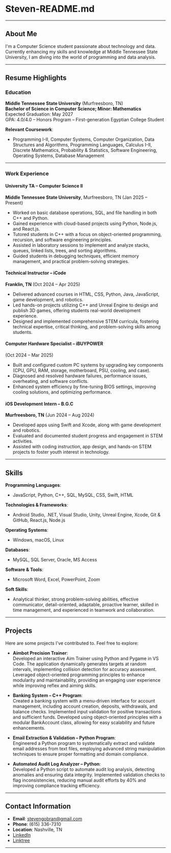 # Steven-README.md 

---

## About Me

I'm a Computer Science student passionate about technology and data. Currently enhancing my skills and knowledge at Middle Tennessee State University, I am diving into the world of programming and data analysis.

---

## Resume Highlights

### Education

**Middle Tennessee State University** (Murfreesboro, TN)  
**Bachelor of Science in Computer Science; Minor: Mathematics**  
Expected Graduation: May 2027  
GPA: 4.0/4.0 – Honors Program – First-generation Egyptian College Student  

**Relevant Coursework**:  
- Programming I-II, Computer Systems, Computer Organization, Data Structures and Algorithms, Programming Languages, Calculus I-II, Discrete Mathematics, Probability & Statistics, Software Engineering, Operating Systems, Database Management

---

### Work Experience

#### University TA – Computer Science II  
**Middle Tennessee State University**, Murfreesboro, TN (Jan 2025 – Present)  
- Worked on basic database operations, SQL, and file handling in both C++ and Python.  
- Gained experience with cloud-based projects using Python, Node.js, and React.js.  
- Tutored students in C++ with a focus on object-oriented programming, recursion, and software engineering principles.  
- Assisted in laboratory sessions to implement and analyze stacks, queues, linked lists, trees, and sorting algorithms.  
- Guided students in debugging techniques, efficient memory management, and practical problem-solving strategies.

#### Technical Instructor – iCode  
**Franklin, TN** (Oct 2024 – Apr 2025)  
- Delivered advanced courses in HTML, CSS, Python, Java, JavaScript, game development, and robotics.  
- Led hands-on projects utilizing C++ and Unreal Engine to design and publish 3D games, offering students real-world development experience.  
- Designed and implemented comprehensive STEM curricula, fostering technical expertise, critical thinking, and problem-solving skills among students.

#### Computer Hardware Specialist – iBUYPOWER  
(Oct 2024 – Mar 2025)  
- Built and configured custom PC systems by upgrading key components (CPU, GPU, RAM, storage, motherboard, PSU, cooling, and case).  
- Diagnosed and resolved hardware failures, performance issues, overheating, and software conflicts.  
- Enhanced system efficiency by fine-tuning BIOS settings, improving cooling solutions, and optimizing performance.

#### iOS Development Intern – B.G.C  
**Murfreesboro, TN** (Jun 2024 – Aug 2024)  
- Developed apps using Swift and Xcode, along with game development and robotics.  
- Evaluated and documented student progress and engagement in STEM activities.  
- Assisted with coding instruction, app design, and hands-on STEM projects to foster youth interest in technology.

---

## Skills

**Programming Languages**:  
- JavaScript, Python, C++, SQL, MySQL, CSS, Swift, HTML  

**Technologies & Frameworks**:  
- Android Studio, .NET, Visual Studio, Unity, Unreal Engine, Xcode, Git & GitHub, React.js, Node.js  

**Operating Systems**:  
- Windows, macOS, Linux  

**Databases**:  
- MySQL, SQL Server, Oracle, MS Access  

**Software & Tools**:  
- Microsoft Word, Excel, PowerPoint, Zoom  

**Soft Skills**:  
- Analytical thinker, strong problem-solving abilities, effective communicator, detail-oriented, adaptable, proactive learner, skilled in time management, and experienced in teamwork and collaboration.

---

## Projects

Here are some projects I've contributed to. Feel free to explore:

- **Aimbot Precision Trainer**:  
  Developed an interactive Aim Trainer using Python and Pygame in VS Code. The application dynamically generates targets at random intervals, implementing collision detection for accuracy assessment. Leveraged object-oriented programming principles to enhance modularity and maintainability, providing an engaging user experience while improving reflex and aiming skills.

- **Banking System – C++ Program**:  
  Created a banking system with a menu-driven interface for account management, including account creation, deposits, withdrawals, and balance checks. Implemented input validation for positive transactions and sufficient funds. Developed using object-oriented principles with a modular BankAccount class, allowing for easy scalability and future enhancements.

- **Email Extraction & Validation – Python Program**:  
  Engineered a Python program to systematically extract and validate email addresses from text files, employing advanced string manipulation techniques to ensure proper formatting and domain compliance.

- **Automated Audit Log Analyzer – Python**:  
  Developed a Python script to automate audit log analysis, detecting anomalies and ensuring data integrity. Implemented validation checks to flag inconsistencies, reducing manual audit efforts by 40% and improving compliance tracking efficiency.

---

## Contact Information

- **Email**: stevengobran@gmail.com  
- **Phone**: (615) 336-7310  
- **Location**: Nashville, TN  
- [LinkedIn](https://www.linkedin.com/in/stevengobran)  
- [Linktree](https://linktr.ee/StevenGobran)

---
